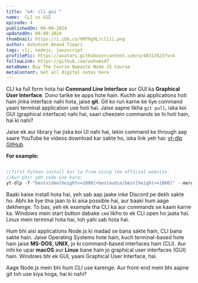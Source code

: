 ```yaml
---
title: "e4: cli gui "
name:  CLI vs GUI
episode: 4
publishedOn: 09-09-2024
updatedOn: 09-09-2024
thumbnail: https://i.ibb.co/hM7hg9L/cliii.png
author: Ashutosh Anand Tiwari
tags: cli, nodejs, javascript
profilePic: https://avatars.githubusercontent.com/u/40313523?v=4
followLink: https://github.com/ashumsd7
metaName: Buy The Course Namaste Node JS Course
metaContent: Get all digital notes here
---
```



CLI ka full form hota hai **Command Line Interface** aur GUI ka **Graphical User Interface**. Dono tarike ke apps hote hain. Kuchh aisi applications hoti hain jinka interface nahi hota, jaise **git**. Git ko run karne ke liye command yaani terminal application use hoti hai. Jaise aapne likha `git pull`, iska koi GUI (graphical interface) nahi hai, saari cheezein commands se hi hoti hain, hai ki nahi?

Jaise ek aur library hai jiska koi UI nahi hai, lekin command ke through aap saare YouTube ke videos download kar sakte ho, iska link yeh hai: [yt-dlp GitHub](https://github.com/yt-dlp/yt-dlp).

**For example:**

```jsx

//first Python install kar lo from using the official website.
//Aur phir yeh code use karo:
yt-dlp -f "bestvideo[height<=1080]+bestaudio/best[height<=1080]" --merge-output-format mp4 -o "%(playlist_title)s/%(playlist_index)s - %(title)s.%(ext)s"

```

Baaki kaise install hota hai, yeh sab aap jaake inke Discord pe dekh sakte ho. Abhi ke liye itna jaan lo ki aisa possible hai, aur baaki hum aage dekhenge. To bas, yeh ek example tha CLI ka aur commands se kaam karne ka. Windows mein start button dabake `cmd` likho to ek CLI open ho jaata hai. Linux mein terminal hota hai, toh yahi sab hota hai.

Hum bhi aisi applications Node.js ki madad se bana sakte hain, CLI bana sakte hain. Jaise Operating Systems hote hain, kuch terminal-based hote hain jaise **MS-DOS**, **UNIX**, jo ki command-based interfaces hain (CLI). Aur inhi ke upar **macOS** aur **Linux** bane hain jo graphical user interfaces (GUI) hain. Windows bhi ek GUI, yaani Graphical User Interface, hai.

Aage Node.js mein bhi hum CLI use karenge. Aur front-end mein bhi aapne git toh use kiya hoga, hai ki nahi?

